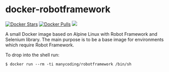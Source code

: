 # docker-robotframework
[![Docker Stars](https://img.shields.io/docker/stars/_/ubuntu.svg?maxAge=2592000)](https://hub.docker.com/r/manycoding/robotframework/)
[![Docker Pulls](https://img.shields.io/docker/pulls/mashape/kong.svg?maxAge=2592000)](https://hub.docker.com/r/manycoding/robotframework/)
[![](https://badge.imagelayers.io/manycoding/robotframework:latest.svg)](https://imagelayers.io/?images=manycoding/robotframework:latest 'Get your own badge on imagelayers.io')

A small Docker image based on Alpine Linux with Robot Framework and Selenium library. The main purpose is to be a base image for environments which require Robot Framework.

To drop into the shell run:

    $ docker run --rm -ti manycoding/robotframework /bin/sh
